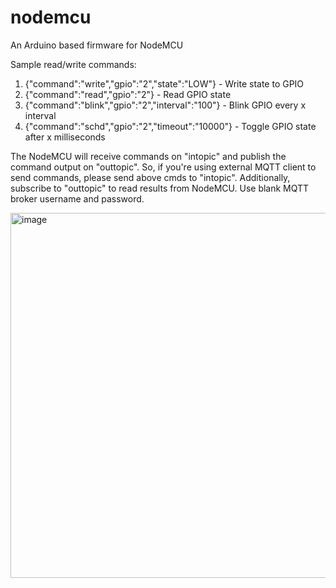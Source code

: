 # nodemcu
An Arduino based firmware for NodeMCU

Sample read/write commands:

1. {\"command\":\"write\",\"gpio\":\"2\",\"state\":\"LOW\"} - Write state to GPIO
2. {\"command\":\"read\",\"gpio\":\"2\"} - Read GPIO state
3. {"command":"blink","gpio":"2","interval":"100"} - Blink GPIO every x interval
4. {"command":"schd","gpio":"2","timeout":"10000"} - Toggle GPIO state after x milliseconds

The NodeMCU will receive commands on "intopic" and publish the command output on "outtopic". So, if you're using external MQTT client to send commands, please send above cmds to "intopic". Additionally, subscribe to "outtopic" to read results from NodeMCU. Use blank MQTT broker username and password.

<img width="584" alt="image" src="https://user-images.githubusercontent.com/7278088/161390167-0d5ab869-b7ef-40d2-8496-5ab11a5d58de.png">
